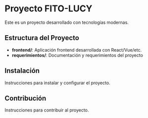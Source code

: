 # Proyecto FITO-LUCY

Este es un proyecto desarrollado con tecnologías modernas.

## Estructura del Proyecto

- **frontend/**: Aplicación frontend desarrollada con React/Vue/etc.
- **requerimientos/**: Documentación y requerimientos del proyecto

## Instalación

Instrucciones para instalar y configurar el proyecto.

## Contribución

Instrucciones para contribuir al proyecto. 